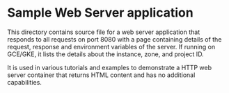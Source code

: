 # Sample Web Server application

This directory contains source file for a web server application that responds
to all requests on port 8080 with a page containing details of the request,
response and environment variables of the server. If running on GCE/GKE, it
lists the details about the instance, zone, and project ID.

It is used in various tutorials and examples to demonstrate a HTTP web server
container that returns HTML content and has no additional capabilities.
